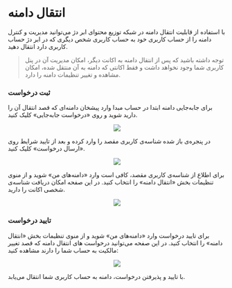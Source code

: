 # انتقال دامنه

با استفاده از قابلیت انتقال دامنه در شبکه توزیع محتوای ابر دژ می‌توانید مدیریت و کنترل دامنه را از حساب کاربری خود به حساب کاربری شخص دیگری که در ابر دژ حساب کاربری دارد انتقال دهید.

> توجه داشته باشید که پس از انتقال دامنه به اکانت دیگر، امکان مدیریت آن در پنل کاربری شما وجود نخواهد داشت و فقط اکانتی که دامنه به آن منتقل شده، امکان مشاهده و تغییر تنظیمات دامنه را دارد.

### ثبت درخواست

برای جابه‌جایی دامنه ابتدا در حساب مبدا وارد پیشخان دامنه‌‌ای که قصد انتقال آن را دارید شوید و روی «درخواست جابه‌جایی» کلیک کنید.

<p align="center"><img src="/doc/assets/img/domain_transfer/panel.png"></p>

در پنجره‌ی باز شده شناسه‌ی کاربری مقصد را وارد کرده و بعد از تایید شرایط روی «ارسال درخواست» کلیک کنید.

<p align="center"><img src="/doc/assets/img/domain_transfer/request.png"></p>

برای اطلاع از شناسه‌ی کاربری مقصد، کافی است وارد «دامنه‌های من» شوید و از منوی تنظیمات بخش «انتقال دامنه» را انتخاب کنید. در این صفحه امکان دریافت شناسه‌ی شخصی اکانت را دارید.

<p align="center"><img src="/doc/assets/img/domain_transfer/id.png"></p>

### تایید درخواست

برای تایید درخواست وارد «دامنه‌های من» شوید و از منوی تنظیمات بخش «انتقال دامنه» را انتخاب کنید. در این صفحه می‌توانید درخواست های انتقال دامنه که قصد تغییر مالکیت به حساب شما را دارند مشاهده کنید:

<p align="center"><img src="/doc/assets/img/domain_transfer/approve.png"></p>

با تایید و پذیرفتن درخواست، دامنه به حساب کاربری شما انتقال می‌یابد.
